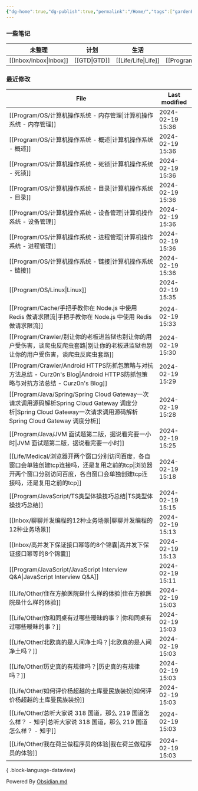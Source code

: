 ```yaml
---
{"dg-home":true,"dg-publish":true,"permalink":"/Home/","tags":["gardenEntry"],"dgPassFrontmatter":true}
---
```



### 一些笔记

| 未整理 | 计划 | 生活 | 编程 | 思考 |
| ---- | ---- | ---- | ---- | ---- |
| [[Inbox/Inbox\|Inbox]] | [[GTD\|GTD]] | [[Life/Life\|Life]] | [[Program/Program\|Program]] | [[Thinking/Thinking\|Thinking]] |

### 最近修改

| File                                                                                                                                        | Last modified    |
| ------------------------------------------------------------------------------------------------------------------------------------------- | ---------------- |
| [[Program/OS/计算机操作系统 - 内存管理\|计算机操作系统 - 内存管理]]                                                                                            | 2024-02-19 15:36 |
| [[Program/OS/计算机操作系统 - 概述\|计算机操作系统 - 概述]]                                                                                                | 2024-02-19 15:36 |
| [[Program/OS/计算机操作系统 - 死锁\|计算机操作系统 - 死锁]]                                                                                                | 2024-02-19 15:36 |
| [[Program/OS/计算机操作系统 - 目录\|计算机操作系统 - 目录]]                                                                                                | 2024-02-19 15:36 |
| [[Program/OS/计算机操作系统 - 设备管理\|计算机操作系统 - 设备管理]]                                                                                            | 2024-02-19 15:36 |
| [[Program/OS/计算机操作系统 - 进程管理\|计算机操作系统 - 进程管理]]                                                                                            | 2024-02-19 15:36 |
| [[Program/OS/计算机操作系统 - 链接\|计算机操作系统 - 链接]]                                                                                                | 2024-02-19 15:36 |
| [[Program/OS/Linux\|Linux]]                                                                                                              | 2024-02-19 15:35 |
| [[Program/Cache/手把手教你在 Node.js 中使用 Redis 做请求限流\|手把手教你在 Node.js 中使用 Redis 做请求限流]]                                                         | 2024-02-19 15:33 |
| [[Program/Crawler/别让你的老板进监狱也别让你的用户受伤害，谈爬虫反爬虫套路\|别让你的老板进监狱也别让你的用户受伤害，谈爬虫反爬虫套路]]                                                           | 2024-02-19 15:30 |
| [[Program/Crawler/Android HTTPS防抓包策略与对抗方法总结 - Curz0n's Blog\|Android HTTPS防抓包策略与对抗方法总结 - Curz0n's Blog]]                                 | 2024-02-19 15:29 |
| [[Program/Java/Spring/Spring Cloud Gateway一次请求调用源码解析Spring Cloud Gateway 调度分析\|Spring Cloud Gateway一次请求调用源码解析Spring Cloud Gateway 调度分析]] | 2024-02-19 15:28 |
| [[Program/Java/JVM 面试题第二版，据说看完要一小时\|JVM 面试题第二版，据说看完要一小时]]                                                                                | 2024-02-19 15:25 |
| [[Life/Medical/浏览器开两个窗口分别访问百度，各自窗口会单独创建tcp连接吗，还是复用之前的tcp\|浏览器开两个窗口分别访问百度，各自窗口会单独创建tcp连接吗，还是复用之前的tcp]]                                    | 2024-02-19 15:18 |
| [[Program/JavaScript/TS类型体操技巧总结\|TS类型体操技巧总结]]                                                                                            | 2024-02-19 15:15 |
| [[Inbox/聊聊并发编程的12种业务场景\|聊聊并发编程的12种业务场景]]                                                                                                 | 2024-02-19 15:13 |
| [[Inbox/高并发下保证接口幂等的8个锦囊\|高并发下保证接口幂等的8个锦囊]]                                                                                               | 2024-02-19 15:13 |
| [[Program/JavaScript/JavaScript Interview Q&A\|JavaScript Interview Q&A]]                                                                | 2024-02-19 15:11 |
| [[Life/Other/住在方舱医院是什么样的体验\|住在方舱医院是什么样的体验]]                                                                                              | 2024-02-19 15:03 |
| [[Life/Other/你和同桌有过哪些暧昧的事？\|你和同桌有过哪些暧昧的事？]]                                                                                              | 2024-02-19 15:03 |
| [[Life/Other/北欧真的是人间净土吗？\|北欧真的是人间净土吗？]]                                                                                                  | 2024-02-19 15:03 |
| [[Life/Other/历史真的有规律吗？\|历史真的有规律吗？]]                                                                                                      | 2024-02-19 15:03 |
| [[Life/Other/如何评价杨超越的土库曼民族装扮\|如何评价杨超越的土库曼民族装扮]]                                                                                          | 2024-02-19 15:03 |
| [[Life/Other/总听大家说 318 国道，那么 219 国道怎么样？ - 知乎\|总听大家说 318 国道，那么 219 国道怎么样？ - 知乎]]                                                          | 2024-02-19 15:03 |
| [[Life/Other/我在荷兰做程序员的体验\|我在荷兰做程序员的体验]]                                                                                                  | 2024-02-19 15:03 |

{ .block-language-dataview}

Powered By [Obsidian.md](https://obsidian.md/)
